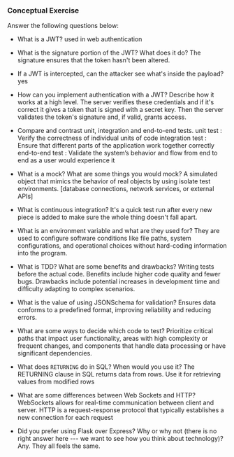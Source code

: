 ### Conceptual Exercise

Answer the following questions below:

- What is a JWT?
  used in web authentication

- What is the signature portion of the JWT? What does it do?
  The signature ensures that the token hasn't been altered.

- If a JWT is intercepted, can the attacker see what's inside the payload?
  yes

- How can you implement authentication with a JWT? Describe how it works at a high level.
  The server verifies these credentials and if it's correct it gives a token that is signed with a secret key. Then the server validates the token's signature and, if valid, grants access.

- Compare and contrast unit, integration and end-to-end tests.
  unit test : Verify the correctness of individual units of code
  integration test : Ensure that different parts of the application work together correctly
  end-to-end test : Validate the system’s behavior and flow from end to end as a user would experience it

- What is a mock? What are some things you would mock?
  A simulated object that mimics the behavior of real objects by using isolate test environments. [database connections, network services, or external APIs]

- What is continuous integration?
  It's a quick test run after every new piece is added to make sure the whole thing doesn't fall apart.

- What is an environment variable and what are they used for?
  They are used to configure software conditions like file paths, system configurations, and operational choices without hard-coding information into the program.

- What is TDD? What are some benefits and drawbacks?
  Writing tests before the actual code.
  Benefits include higher code quality and fewer bugs.
  Drawbacks include potential increases in development time and difficulty adapting to complex scenarios.

- What is the value of using JSONSchema for validation?
  Ensures data conforms to a predefined format, improving reliability and reducing errors.

- What are some ways to decide which code to test?
  Prioritize critical paths that impact user functionality, areas with high complexity or frequent changes, and components that handle data processing or have significant dependencies.

- What does `RETURNING` do in SQL? When would you use it?
  The RETURNING clause in SQL returns data from rows.
  Use it for retrieving values from modified rows

- What are some differences between Web Sockets and HTTP?
  WebSockets allows for real-time communication between client and server.
  HTTP is a request-response protocol that typically establishes a new connection for each request

- Did you prefer using Flask over Express? Why or why not (there is no right
  answer here --- we want to see how you think about technology)?
  Any. They all feels the same.
